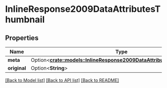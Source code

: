 # InlineResponse2009DataAttributesThumbnail

## Properties

Name | Type | Description | Notes
------------ | ------------- | ------------- | -------------
**meta** | Option<[**crate::models::InlineResponse2009DataAttributesThumbnailMeta**](inline_response_200_9_data_attributes_thumbnail_meta.md)> |  | [optional]
**original** | Option<**String**> |  | [optional]

[[Back to Model list]](../README.md#documentation-for-models) [[Back to API list]](../README.md#documentation-for-api-endpoints) [[Back to README]](../README.md)


